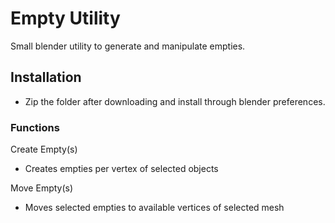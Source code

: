 # **Empty Utility**
Small blender utility to generate and manipulate empties.<br />

## Installation

- Zip the folder after downloading and install through blender preferences.

### **Functions**

Create Empty(s)
  
- Creates empties per vertex of selected objects
  
Move Empty(s)

- Moves selected empties to available vertices of selected mesh

